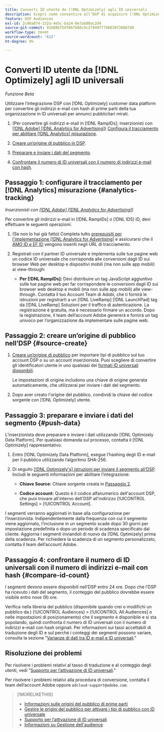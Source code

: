 ```yaml
---
title: Converti ID utente da [!DNL Optimizely] agli ID universali
description: Scopri come consentire all’DSP di acquisire [!DNL Optimizely] segmenti di prime parti.
feature: DSP Audiences
exl-id: 2c48a874-132a-4e5c-ba24-0e7ab80ac2d4
source-git-commit: 91b08bf54f067666c9c27949ff740639738887d0
workflow-type: tm+mt
source-wordcount: '612'
ht-degree: 0%

---
```


# Converti ID utente da [!DNL Optimizely] agli ID universali

*Funzione Beta*

Utilizzare l’integrazione DSP con [!DNL Optimizely] customer data platform per convertire gli indirizzi e-mail con hash di prime parti della tua organizzazione in ID universali per annunci pubblicitari mirati.

1. (Per convertire gli indirizzi e-mail in [!DNL RampIDs]<!-- or [!DNL ID5] IDs -->; inserzionisti con [[!DNL Adobe] [!DNL Analytics for Advertising]](/help/integrations/analytics/overview.md)) [Configura il tracciamento per abilitare [!DNL Analytics] misurazione](#analytics-tracking).

1. [Creare un’origine di pubblico in DSP](#source-create).

1. [Preparare e inviare i dati del segmento](#push-data).

1. [Confrontare il numero di ID universali con il numero di indirizzi e-mail con hash](#compare-id-count).

## Passaggio 1: configurare il tracciamento per [!DNL Analytics] misurazione {#analytics-tracking}

*Inserzionisti con [[!DNL Adobe] [!DNL Analytics for Advertising]](/help/integrations/analytics/overview.md))*

Per convertire gli indirizzi e-mail in [!DNL RampIDs] o [!DNL ID5] ID, devi effettuare le seguenti operazioni:

1. (Se non lo hai già fatto) Completa tutto [prerequisiti per l&#39;implementazione [!DNL Analytics for Advertising]](/help/integrations/analytics/prerequisites.md) e assicurarsi che il [AMO ID e EF ID](/help/integrations/analytics/ids.md) vengono inseriti negli URL di tracciamento.

1. Registrati con il partner ID universale e implementa sulle tue pagine web un codice ID universale che corrisponda alle conversioni dagli ID sui browser Web per desktop e dispositivi mobili (ma non sulle app mobili) ai view-through:

   * **Per [!DNL RampIDs]:** Devi distribuire un tag JavaScript aggiuntivo sulle tue pagine web per far corrispondere le conversioni dagli ID sui browser web desktop e mobili (ma non sulle app mobili) alle view-through. Contatta il tuo Account Team di Adobi, che ti fornirà le istruzioni per registrarti a un [!DNL LiveRamp] [!DNL LaunchPad] tag da [!DNL LiveRamp] Soluzioni per il traffico di autenticazione. La registrazione è gratuita, ma è necessario firmare un accordo. Dopo la registrazione, il team dell’account Adobe genererà e fornirà un tag univoco per l’organizzazione da implementare sulle pagine web.

## Passaggio 2: creare un’origine di pubblico nell’DSP {#source-create}

1. [Creare un’origine di pubblico](source-manage.md) per importare tipi di pubblico sul tuo account DSP o su un account inserzionista. Puoi scegliere di convertire gli identificatori utente in uno qualsiasi dei [formati ID universali disponibili](source-about.md).

   Le impostazioni di origine includono una chiave di origine generata automaticamente, che utilizzerai per inviare i dati del segmento.

1. Dopo aver creato l&#39;origine del pubblico, condividi la chiave del codice sorgente con [!DNL Optimizely] utente.

## Passaggio 3: preparare e inviare i dati del segmento {#push-data}

L’inserzionista deve preparare e inviare i dati utilizzando [!DNL Optimizely Data Platform]. Per qualsiasi domanda sul processo, contatta il [!DNL Optimizely] rappresentativo.

1. Entro [!DNL Optimizely Data Platform], esegue l’hashing degli ID e-mail per il pubblico utilizzando l’algoritmo SHA-256.

1. Di seguito [[!DNL Optimizely's] istruzioni per inviare il segmento all’DSP](https://support.optimizely.com/hc/en-us/articles/27974930963981-Integrate-Adobe-Ads). Includi le seguenti informazioni per abilitare l’integrazione:

   * **Chiave Source:** Chiave sorgente creata in [Passaggio 2](#source-create).

   * **Codice account:** Questo è il codice alfanumerico dell&#39;account DSP, che puoi trovare all&#39;interno dell&#39;DSP all&#39;indirizzo [!UICONTROL Settings] > [!UICONTROL Account].

I segmenti verranno aggiornati in base alla configurazione per l’inserzionista. Indipendentemente dalla frequenza con cui il segmento viene aggiornato, l’inclusione in un segmento scade dopo 30 giorni per impostazione predefinita o dopo un periodo di scadenza specificato dal cliente. Aggiorna i segmenti inviandoli di nuovo da [!DNL Optimizely] prima della scadenza. Per richiedere la scadenza di un segmento personalizzato, contatta il team dell’account Adobe.

## Passaggio 4: confrontare il numero di ID universali con il numero di indirizzi e-mail con hash {#compare-id-count}

I segmenti devono essere disponibili nell’DSP entro 24 ore. Dopo che l’DSP ha ricevuto i dati del segmento, il conteggio del pubblico dovrebbe essere visibile entro nove (9) ore.

Verifica nella libreria del pubblico (disponibile quando crei o modifichi un pubblico da ) [!UICONTROL Audiences] > [!UICONTROL All Audiences] o nelle impostazioni di posizionamento) che il segmento è disponibile e si sta popolando, quindi confronta il numero di ID universali con il numero di indirizzi e-mail con hash originali. Per informazioni sui tassi accettabili di traduzione degli ID e sul perché i conteggi dei segmenti possono variare, consulta la sezione &quot;[Varianze di dati tra ID e-mail e ID universali](#universal-ids-data-variances).&quot;

## Risoluzione dei problemi

Per risolvere i problemi relativi al tasso di traduzione e al conteggio degli utenti, vedi &quot;[Supporto per l’attivazione di ID universali](/help/dsp/audiences/universal-ids.md).&quot;

Per risolvere i problemi relativi alla procedura di conversione, contatta il team dell’account Adobe oppure `adcloud-support@adobe.com`.

>[!MORELIKETHIS]
>
>* [Informazioni sulle origini del pubblico di prime parti](/help/dsp/audiences/sources/source-about.md)
>* [Gestire le origini del pubblico per attivare i tipi di pubblico con ID universale](source-manage.md)
>* [Supporto per l’attivazione di ID universali](/help/dsp/audiences/universal-ids.md)
>* [Informazioni su Gestione dell&#39;audience](/help/dsp/audiences/audience-about.md)

